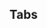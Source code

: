 ## Tabs

<!-- TODO: Add Content here -->
<Tabs>
    <Tab label="A Chart">
    </Tab>
    <Tab label="Another Chart">
    </Tab>
</Tabs>